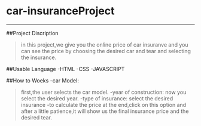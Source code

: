 # car-insuranceProject
----
##Project Discription
> in this project,we give you the online price of car insuranve and you can see the price by choosing the desired car and tear and selecting the insurance.

##Usable Language
-HTML
-CSS
-JAVASCRIPT

##How to Woeks
-car Model:
>first,the user selects the car model.
-year of construction:
>now you select the desired year.
-type of insurance:
>select the desired insurance
-to calculate the price
>at the end,click on this option and after a little patience,it will show us the final insurance price and the desired tear.
